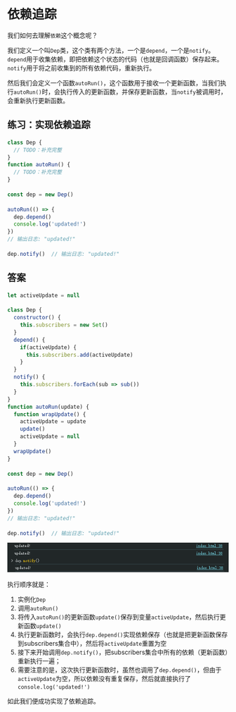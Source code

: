 # 依赖追踪

我们如何去理解`依赖`这个概念呢？

我们定义一个叫`Dep`类，这个类有两个方法，一个是`depend`，一个是`notify`。
`depend`用于收集依赖，即把依赖这个状态的代码（也就是回调函数）保存起来。
`notify`用于将之前收集到的所有依赖代码，重新执行。

然后我们会定义一个函数`autoRun()`，这个函数用于接收一个更新函数，当我们执行`autoRun()`时，会执行传入的更新函数，并保存更新函数，当`notify`被调用时，会重新执行更新函数。

## 练习：实现依赖追踪

```js
class Dep {
  // TODO：补充完整
}
function autoRun() {
  // TODO：补充完整
}

const dep = new Dep()

autoRun(() => {
  dep.depend()
  console.log('updated!')
})
// 输出日志: "updated!"

dep.notify()  // 输出日志: "updated!"

```

## 答案
```js
let activeUpdate = null

class Dep {
  constructor() {
    this.subscribers = new Set()
  }
  depend() {
    if(activeUpdate) {
      this.subscribers.add(activeUpdate)
    }
  }
  notify() {
    this.subscribers.forEach(sub => sub())
  }
}
function autoRun(update) {
  function wrapUpdate() {
    activeUpdate = update
    update()
    activeUpdate = null
  }
  wrapUpdate()
}

const dep = new Dep()

autoRun(() => {
  dep.depend()
  console.log('updated!')
})
// 输出日志: "updated!"

dep.notify()  // 输出日志: "updated!"


```

<img src="./markdown_assets/image-20250614155125145.png" alt="image-20250614155125145" style="zoom:150%;" />

执行顺序就是：

1. 实例化`Dep`
2. 调用`autoRun()`
3. 将传入`autoRun()`的更新函数`update()`保存到变量`activeUpdate`，然后执行更新函数`update()`
4. 执行更新函数时，会执行`dep.depend()`实现依赖保存（也就是把更新函数保存到subscribers集合中），然后将`activeUpdate`重置为空
5. 接下来开始调用`dep.notify()`，把subscribers集合中所有的依赖（更新函数）重新执行一遍；
6. 需要注意的是，这次执行更新函数时，虽然也调用了`dep.depend()`，但由于`activeUpdate`为空，所以依赖没有重复保存，然后就直接执行了`console.log('updated!')`



如此我们便成功实现了依赖追踪。






















